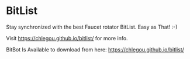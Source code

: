 # BitList
Stay synchronized with the best Faucet rotator BitList. Easy as That! :-)

Visit https://chlegou.github.io/bitlist/ for more info.


BitBot Is Available to download from here: https://chlegou.github.io/bitlist/
